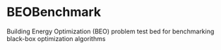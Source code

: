 # BEOBenchmark
Building Energy Optimization (BEO) problem test bed for benchmarking black-box optimization algorithms
